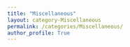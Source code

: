 ```yaml
---
title: "Miscellaneous"
layout: category-Miscellaneous
permalink: /categories/Miscellaneous/
author_profile: True
---
```

